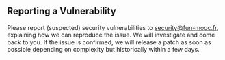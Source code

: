 ## Reporting a Vulnerability

Please report (suspected) security vulnerabilities to security@fun-mooc.fr, explaining how we can reproduce the issue. We will investigate and come back to you. If the issue is confirmed, we will release a patch as soon as possible depending on complexity but historically within a few days.
